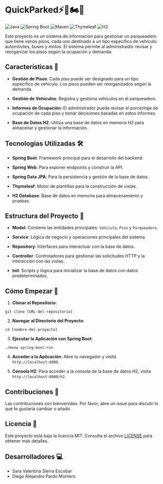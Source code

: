 # QuickParked⚡🚗🏍🚌
![Java](https://img.shields.io/badge/Java-17-orange)
![Spring Boot](https://img.shields.io/badge/Spring%20Boot-3.13-brightgreen)
![Maven](https://img.shields.io/badge/Maven-3.8.1-blue)
![Thymeleaf](https://img.shields.io/badge/Thymeleaf-3.0-green)
![H2](https://img.shields.io/badge/H2-1.4.200-blue)

Este proyecto es un sistema de información para gestionar un parqueadero que tiene varios pisos, cada uno destinado a un tipo específico de vehículo: automóviles, buses y motos. El sistema permite al administrador revisar y reorganizar los pisos según la ocupación y demanda.

## Características 🌟

- **Gestión de Pisos**: Cada piso puede ser designado para un tipo específico de vehículo. Los pisos pueden ser reorganizados según la demanda.
  
- **Gestión de Vehículos**: Registra y gestiona vehículos en el parqueadero.
  
- **Informes de Ocupación**: El administrador puede revisar el porcentaje de ocupación de cada piso y tomar decisiones basadas en estos informes.

- **Base de Datos H2**: Utiliza una base de datos en memoria H2 para almacenar y gestionar la información.

## Tecnologías Utilizadas 🛠

- **Spring Boot**: Framework principal para el desarrollo del backend.
  
- **Spring Web**: Para exponer endpoints y construir la API.
  
- **Spring Data JPA**: Para la persistencia y gestión de la base de datos.
  
- **Thymeleaf**: Motor de plantillas para la construcción de vistas.
  
- **H2 Database**: Base de datos en memoria para almacenamiento y pruebas.

## Estructura del Proyecto 📂

- **Model**: Contiene las entidades principales: `Vehiculo`, `Piso` y `Parqueadero`.
  
- **Service**: Lógica de negocio y operaciones principales del sistema.
  
- **Repository**: Interfaces para interactuar con la base de datos.
  
- **Controller**: Controladores para gestionar las solicitudes HTTP y la interacción con las vistas.
  
- **Init**: Scripts y lógica para inicializar la base de datos con datos predeterminados.

## Cómo Empezar 🚀

1. **Clonar el Repositorio**:

```
git clone [URL-del-repositorio]
```

2. **Navegar al Directorio del Proyecto**:
   
```
cd [nombre-del-proyecto]
```

3. **Ejecutar la Aplicación con Spring Boot**:
   
```
./mvnw spring-boot:run
```

4. **Acceder a la Aplicación**:
Abre tu navegador y visita `http://localhost:8080`.

5. **Consola H2**:
Para acceder a la consola de la base de datos H2, visita `http://localhost:8080/h2`.

## Contribuciones 🤝

Las contribuciones son bienvenidas. Por favor, abre un issue para discutir lo que te gustaría cambiar o añadir.

## Licencia 📄

Este proyecto está bajo la licencia MIT. Consulta el archivo [LICENSE](LICENSE) para obtener más detalles.

## Desarrolladores 💻

- Sara Valentina Sierra Escobar
- Diego Alejandro Pardo Montero





